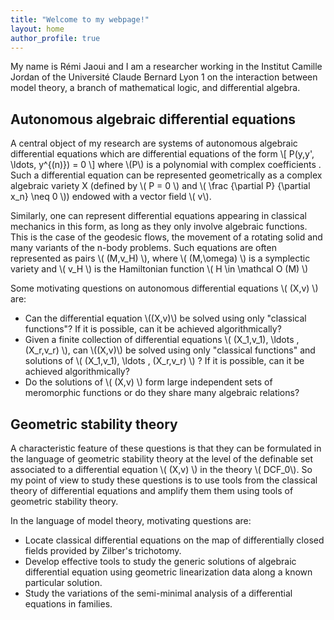 ```yaml
---
title: "Welcome to my webpage!"
layout: home
author_profile: true
---
```



My name is Rémi Jaoui and I am a researcher working in the Institut Camille Jordan of the Université Claude Bernard Lyon 1 on the interaction between model theory, a branch of mathematical logic, and differential algebra. 


## Autonomous algebraic differential equations

A central object of my research are systems of autonomous algebraic differential equations which are differential equations of the form \\[ P(y,y', \ldots, y^{(n)}) = 0 \\]
where \\(P\\) is a polynomial with complex coefficients . Such a differential equation can be represented geometrically as a complex algebraic variety X (defined by \\( P = 0 \\)  and \\( \frac {\partial P} {\partial x_n} \neq 0 \\)) endowed with a vector field \\( v\\).

Similarly, one can represent differential equations appearing in classical mechanics in this form, as long as they only involve algebraic functions. This is the case of the geodesic flows, the movement of a rotating solid and many variants of the n-body problems.  Such equations are often represented as pairs  \\( (M,v_H) \\), where \\( (M,\omega) \\) is a symplectic variety and \\( v_H \\) is the Hamiltonian function \\( H \in \mathcal O (M) \\) 


Some motivating questions on autonomous differential equations  \\( (X,v) \\) are:
  * Can  the differential equation \\((X,v)\\)  be solved using only "classical functions"? If it is possible, can it be achieved algorithmically?  
  * Given a finite collection of differential equations \\( (X_1,v_1), \ldots , (X_r,v_r) \\), can  \\((X,v)\\) be solved using only "classical functions" and solutions of \\( (X_1,v_1), \ldots , (X_r,v_r) \\) ? If it is possible, can it be achieved algorithmically?
   * Do the solutions of \\( (X,v) \\)  form large independent sets of  meromorphic functions or do they share many algebraic relations?  


## Geometric stability theory

A characteristic feature of these questions is that they can be formulated in the language of geometric stability theory at the level of the definable set  associated to a differential equation \\( (X,v) \\)   in the theory \\( DCF_0\\). So my point of view to study these questions is to use tools from the classical theory of differential equations and amplify them them using tools of geometric stability theory. 

In the language of model theory, motivating questions are:

  * Locate classical differential equations on the map of differentially closed fields provided by Zilber's trichotomy. 
  * Develop effective tools to study the generic solutions of algebraic differential equation using geometric linearization data along a known particular solution.
  * Study the variations of the semi-minimal analysis of a differential equations in families.
  

  
  
  
